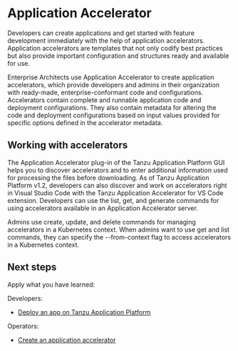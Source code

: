 # Application Accelerator

Developers can create applications and get started with feature development immediately with the help of application accelerators. Application accelerators are templates that not only codify best practices but also provide important configuration and structures ready and available for use.

Enterprise Architects use Application Accelerator to create application accelerators, which provide developers and admins in their organization with ready-made, enterprise-conformant code and configurations. Accelerators contain complete and runnable application code and deployment configurations. They also contain metadata for altering the code and deployment configurations based on input values provided for specific options defined in the accelerator metadata.

## <a id="work-with-accelerators"></a>Working with accelerators

The Application Accelerator plug-in of the Tanzu Application Platform GUI helps you to discover accelerators and to enter additional information used for processing the files before downloading. As of Tanzu Application Platform v1.2, developers can also discover and work on accelerators right in Visual Studio Code with the Tanzu Application Accelerator for VS Code extension. Developers can use the list, get, and generate commands for using accelerators available in an Application Accelerator server.

Admins use create, update, and delete commands for managing accelerators in a Kubernetes context. When admins want to use get and list commands, they can specify the --from-context flag to access accelerators in a Kubernetes context.

## Next steps

Apply what you have learned:

Developers:

- [Deploy an app on Tanzu Application Platform](deploy-first-app.md)

Operators:

- [Create an application accelerator](create-app-accelerator.md)
